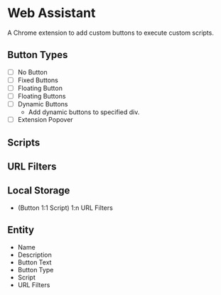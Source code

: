 # Web Assistant

<!--
```yaml
date: 2018-10-25T01:07:51+0800
titles:
    - Web Assistant
    - Page Assistant
```
-->

A Chrome extension to add custom buttons to execute custom scripts.

## Button Types

- [ ] No Button
- [ ] Fixed Buttons
- [ ] Floating Button
- [ ] Floating Buttons
- [ ] Dynamic Buttons
	- Add dynamic buttons to specified div.
- [ ] Extension Popover

## Scripts

## URL Filters

## Local Storage

- (Button 1:1 Script) 1:n URL Filters

## Entity

- Name
- Description
- Button Text
- Button Type
- Script
- URL Filters
